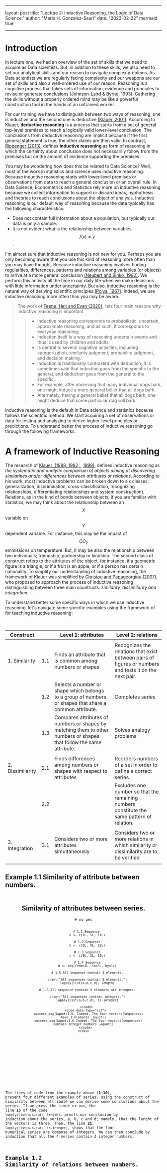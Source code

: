 ﻿---

layout: post
title: "Lecture 2: Inductive Reasoning, the Logic of Data Science."
author: "Mario H. Gonzalez-Sauri"
date: "2022-02-22"
mermaid: true

---

<!--  FORMAT: https://github.com/adam-p/markdown-here/wiki/Markdown-Cheatsheet -->

# Introduction

In lecture one, we had an overview of the set of skills that we need to acquire as Data scientists. But, in addition to these skills, we also need to set our analytical skills and our reason to navigate complex problems. As Data scientists we are regularly facing complexity and our weapons are our set of skills and also a well-ordered use of our reason. Reasoning is a cognitive process that takes sets of information, evidence and principles to revise or generate conclusions [(Johnson-Laird & Byrne, 1993)](https://www.sciencedirect.com/science/article/pii/S0959475206001198#bib10).  Gathering the skills without a properly ordered mind may be like a powerful construction tool in the hands of an untrained worker.

For our training we have to distinguish between two ways of reasoning, one is inductive and the second one is deductive [(Klauer, 2001)](https://www.sciencedirect.com/science/article/pii/S0959475206001198#bib14). According to Klauer, **deductive reasoning** is a process that starts from a set of general top-level premises to reach a logically valid lower-level conclusion. The conclusions from deductive reasoning are implicit because if the first general statement is true, the other claims are then valid. In contrast, [Rippenger (2013)](https://books.google.nl/books/about/Introduction_to_the_Science_of_Mental_He.html?id=VNThnAEACAAJ&redir_esc=y), defines **inductive reasoning** as form of reasoning in which the certainty about conclusion does not necessarilly follow from the premises but on the amount of evidence supporting the premises. 

You may be wondering how does this be related to Data Science? Well, most of the work in statistics and science uses inductive reasoning. Because inductive reasoning starts with lower-level premises or observations from data to reach a general conclusion or an overall rule. In Data Science, Econometrics and Statistics rely more on inductive reasoning because we collect information to support or discard ideas, hyphothesis and theories to reach conclusions about the object of analysis. Inductive reasoning is our default way of reasoning because the data typically has the following characteristics:

- Does not contain full information about a population, but typically our data is only a sample.
- It is not evident what is the relationship between variables $$f(x)=y$$.


I'm almost sure that inductive reasoning is not new for you. Perhaps you are only becoming aware that you use this kind of reasoning more often than you may have thought. Because inductive reasoning involves finding regularities, differences, patterns and relations among variables (or objects) to arrive at a more general conclusion [(Neubert and Binko, 1992)](https://www.sciencedirect.com/science/article/pii/S0959475206001198#bib21). We perform this activity all the time in our daily life when we make decisions with little information under uncertainty. But also, inductive reasoning is the natural way of deriving scientific principles [(Polya, 1967)](https://www.sciencedirect.com/science/article/pii/S0959475206001198#bib23). Indeed, we use inductive reasoning more often than you may be aware. 

> The work of [Feene, Heit and Evan (2020)](https://www.cambridge.org/nl/academic/subjects/psychology/cognition/inductive-reasoning-experimental-developmental-and-computational-approaches?format=PB&isbn=9780521672443), lists four main reasons why inductive reasoning is important.
> > - Inductive reasoning corresponds to probabilistic, uncertain, approximate reasoning, and as such, it corresponds to everyday reasoning;
> > - Induction itself is a way of reasoning uncertain events and thus is used by children and adults; 
> > - Is central to several cognitive activities, including categorization, similarity judgment, probability judgment, and decision making.
> > - Induction is traditionally contrasted with deduction; It is sometimes said that induction goes from the specific to the general, and deduction goes from the general to the specific.
> > - For example, after observing that many individual dogs bark, one might induce a more general belief that all dogs bark.
> > -  Alternately, having a general belief that all dogs bark, one might deduce that some particular dog will bark.



Inductive reasoning is the default in Data science and statistics because follows the scientific method. We start acquiring a set of observations or data for testing and analyzing to derive higher-level principles or predictions. To understand better the process of inductive reasoning go through the following frameworks.


# A framework of Inductive Reasoning

The research of [Klauer, (1988, ](https://dialnet.unirioja.es/servlet/articulo?codigo=5171693) [1992, ](https://www.tandfonline.com/doi/abs/10.1080/0937445920030205), [1999)](http://publicatio.bibl.u-szeged.hu/11927/1/CsBeno_Teaching_1999.pdf#page=132), defines inductive reasoning as *the systematic and analytic comparison of objects aiming at discovering similarities and/or differences between attributes or relations*. According to his work, most inductive problems can be broken down to six classes: generalization, discrimination, cross-classification, recognizing relationships, differentiating relationships and system construction). Relations, as in the kind of bonds between objects, if you are familiar with statistics, we may think about the relationship between an $$X$$ variable on $$Y$$ dependent variable. For instance, this may be the impact of $$CO_2$$ emmissions on temperature. But, it may be also the relationship between two individuals; friendship, partnership or kindship. The second class of construct refers to the attritutes of the object, for instance, if a geometric figure is a triangle, or if a fruit is an apple, or if a person has certain nationality. To simplify our understanding of inductive reasoning, the framework of Klauer was simplified by [Christou and Papageorgiou (2007)](https://www.sciencedirect.com/science/article/pii/S0959475206001198), who proposed to approach the process of inductive reasoning distinguishing between three main countructs: *similarity, dissimilarity and integration*.






To understand better some specific ways in which we use inductive reasoning, let's navigate some specific examples using the framework of  for teaching inductive reasoning:

<br>

| Construct        |     | Level 1: attributes                                                                                                  | Level 2: relations                                                                                     |
|------------------|-----|----------------------------------------------------------------------------------------------------------------------|--------------------------------------------------------------------------------------------------------|
|                  |     |                                                                                                                      |                                                                                                        |
| 1. Similarity    | 1.1 | Finds an attribute that is common among numbers or shapes.                                                           | Recognizes the relations that exist between pairs of figures or numbers and tests it on the next pair. |
|                  | 1.2 | Selects a number or shape which belongs to a group of numbers or shapes that share a common attribute.               | Completes series                                                                                       |
|                  | 1.3 | Compares attributes of numbers or shapes by matching them to other numbers or shapes that follow the same attribute. | Solves analogy problems                                                                                |
|                  |     |                                                                                                                      |                                                                                                        |
| 2. Dissimilarity | 2.1 | Finds differences among numbers or shapes with respect to attributes                                                 | Reorders numbers of a set in order to define a correct series.                                         |
|                  | 2.2 |                                                                                                                      | Excludes one number so that the remaining numbers constitute the same pattern of relation.             |
|                  |     |                                                                                                                      |                                                                                                        |
| 3. Integration   | 3.1 | Considers two or more attributes simultaneously                                                                      | Considers two or more relations in which similarity or dissimilarity are to be verified                |
|                  |     |                                                                                                                      |                                                                                                        |



## Example 1.1 Similarity of attribute between numbers.



<!--  The code was taken from: view-source:https://cdn.datacamp.com/dcl-react/standalone-example.html -->

<html>
    <center>
      <head>
  <meta charset="utf-8" />
  <title>DataCamp Light | Standalone example</title>
  <link rel='shortcut icon' type='image/x-icon' href='https://www.datacamp.com/assets/favicon.ico'/>
  <style>
    .exercise {
      margin: 50px;
    }
  </style>

<script async src="https://cdn.datacamp.com/dcl-react.js.gz"></script>
<script async src='/cdn-cgi/bm/cv/669835187/api.js'></script></head>
<body>
<div class="exercise">
    <div class="title">
      <h2>Similarity of attributes between series.</h2>
    </div>
    <div data-datacamp-exercise data-lang="r" data-height="350">
      <code data-type="pre-exercise-code"># no pec</code>
      <code data-type="sample-code">
        
        # 1.1 Sequence 
        a <- c(1L, 5L, 11L)

        # 1.2 Sequence
        b <- c(8L, 9L, 12L)

        # 1.3 Sequence
        c <- c(9L, 3L, 12L)

        # 1.4 Sequence
        d <- seq(from=1L, to=3L, by=1L)

        # 1.5 All sequence contain 3 elements.

        print("All sequences contain 3 elements.")
        lapply(list(a,b,c,d), length)

        # 1.6 All sequence contain 3 elements are integers.

        print("All sequences contain integers.")
        lapply(list(a,b,c,d), is.integer)
 
       </code>
      <code data-type="sct">
         success_msg(&quot;1.5. Indeed, The four vectors(sequences) have 3 elements .&quot;)
         success_msg(&quot;1.6 Indeed, The four vectors(sequences) contain integer numbers .&quot;)
      </code>
    </div>
  </div>
<script type="text/javascript">(function(){window['__CF$cv$params']={r:'60c84adf8f0efa94',m:'6264a6c7b7098b4664f0029861e33345e755ecfb-1609798256-1800-AZ5SiMx9+8i1DUaATF29pUU2DgD2hGBahMTLzCp0u9zdneaWsgKHvJYIb63Nx6Kzrq22t/E1NgZ80qHhsGzmOUnf6ustaizE64ZpsRpRyOr+rEzbRTMYNIUp1ONMTGQCO+iTTwZJ9vTD6t2y4viZZeePccInWm+gDseSQ66FC7lD',s:[0x2d0011f590,0x51d56ce6c4],}})();</script></body>
   </center>
</html>

The lines of code from the example above (**1-10**), present four different examples of series. Using the construct of similarity between attribute we can derive some conclusions about the series. If we press the `Submit` or `Run`, the line **16** of the code `lapply(list(a,b,c,d), length)`, proofs our conclusion by induction about the series, a, b, c and d; namely, that the lenght of the vectors is three. Then, the line **21**, `lapply(list(a,b,c,d), is.integer)`, shows that the four numerical series are compose of integers. We can then conclude by induction that all the 4 series contain 3 integer numbers.



## Example 1.2 Similarity of relations between numbers.



<!--  The code was taken from: view-source:https://cdn.datacamp.com/dcl-react/standalone-example.html -->

<html>
    <center>
      <head>
  <meta charset="utf-8" />
  <title>DataCamp Light | Standalone example</title>
  <link rel='shortcut icon' type='image/x-icon' href='https://www.datacamp.com/assets/favicon.ico'/>
  <style>
    .exercise {
      margin: 50px;
    }
  </style>

<script async src="https://cdn.datacamp.com/dcl-react.js.gz"></script>
<script async src='/cdn-cgi/bm/cv/669835187/api.js'></script></head>
<body>
<div class="exercise">
    <div class="title">
      <h2>Similarity of attributes between series.</h2>
    </div>
    <div data-datacamp-exercise data-lang="r" data-height="350">
      <code data-type="pre-exercise-code"># no pec</code>
      <code data-type="sample-code">
        
       # 1.1 Sequence 
        a <- c(0L, 1L)

        # 1.2 Sequence
        b <- c(a, sum(a))
        b

        # 1.3 Sequence
        c <- c(b, sum(b))
        c

        # 1.4 Write the corresponding number in the series.
        d <- c(c, ) 

       </code>
        <code data-type="solution">
        
      # 1.1 Sequence 
        a <- c(0L, 1L)

        # 1.2 Sequence
        b <- c(a, sum(a))
        b

        # 1.3 Sequence
        c <- c(b, sum(b))
        c

        # 1.4 Write the corresponding number in the series.
        d <- c(c, 5) 

      </code>
      <code data-type="sct">
         test_output_contains(&quot;6&quot;, incorrect_msg = &quot;The last number of the series is `2 + 3`.&quot;)
         success_msg(&quot;1.6 Indeed, The serie is a Fibonacci sequence.&quot;)
      </code>
    </div>
  </div>
<script type="text/javascript">(function(){window['__CF$cv$params']={r:'60c84adf8f0efa94',m:'6264a6c7b7098b4664f0029861e33345e755ecfb-1609798256-1800-AZ5SiMx9+8i1DUaATF29pUU2DgD2hGBahMTLzCp0u9zdneaWsgKHvJYIb63Nx6Kzrq22t/E1NgZ80qHhsGzmOUnf6ustaizE64ZpsRpRyOr+rEzbRTMYNIUp1ONMTGQCO+iTTwZJ9vTD6t2y4viZZeePccInWm+gDseSQ66FC7lD',s:[0x2d0011f590,0x51d56ce6c4],}})();</script></body>
   </center>
</html>

For this second example, we use the similarity of relations between the numerical series. The lines (**1-2**), show the numerical series of `a` containing `0` and `1`. Interestingly, the line **5**, shows that the series `b`, contains the elements of `a` plus the summation of themselves.

Then the line **9**, is a series composed again by the elements of `b`. Ok, let us inspect the series more closely to derive the answer of the last element of the series on line **13**.

<center>
<br>
$$a=[0, 1]$$
<br>
$$b=[0, 1, 2]$$
<br>
$$c=[0, 1, 2, 3]$$
<br>
$$d=[0, 1, 2, 3, ?]$$
</center>

The sum of the last two elements of each series derives the last number of the new series. You guess right, by induction we can tell that these series are part of the [Fibonacci sequence](https://en.wikipedia.org/wiki/Fibonacci_number), and the solution of line 13 is **5**.


## 2.1 Differences: Compare attributes by matching circles of the same color.
![Difference in color attribute](https://github.com/Wario84/idsc_mgs/raw/master/assets/imgs/circles.svg?raw=true)

This example also uses induction, we observe firstly an array of circles. Then, we observe that they are spread diagonally, following a pattern of colors. Each line has a set of circles filled with the same color.



## 2.2 Excludes one figure so that the remaining ones constitute the same pattern of relationships.
![Difference of one element](https://github.com/Wario84/idsc_mgs/raw/master/assets/imgs/difference.svg?raw=true)

In the above example, we can tell that we have a similar diagonal array of geometric figures. But there is one element, that does not follow the pattern. Yes, the red circle on the top right is out of place, because is the only red circle in the picture. 


## 3.1 Considers two or more relations in which similarity or dissimilarity are to be verified.
![Is the relationship positive or negative?](https://github.com/Wario84/idsc_mgs/raw/master/assets/imgs/attitude_data.svg?raw=true)

Each square in the plot above shows the relationship between two variables. Similarly, we can elaborate by using our observation and inductive reasoning, that each column or a row assesses the relationship with one variable on all other variables. Moreover, when we inspect the squares horizontally the variable in the middle is placed in the vertical axis. Conversely, when we inspect the boxes vertically, the variable flips to the horizontal axis.
<!-- arrows : https://cloford.com/resources/charcodes/utf-8_arrows.htm -->
What is more important is what is the relation between each pair of variables. In each box, we observer a red line, that depicts a pattern. We observe, four sets of patterns. The first shows a positive relation between two variables, when the red line is 45 degrees <span style="color:red">&#8599;</span>. Converselly, a negative relation between two variables will be depicted by <span style="color:red">&#8600;</span>. No relation between two variables is depicted by an horizontal line  <span style="color:red">&#8594;</span>. A fourth pattern, is what is called, a non-linear patter, that looks similar to this arrow  <span style="color:red">&#8605;</span>.


# Inductive reasoning in Statistics

We should distinguish between inductive reasoning as a creative process of the mind, and inductive inference, a more rigid mathematical or statistical procedure [(Hassad, (2020)](https://www.iase-web.org/ojs/SERJ/article/view/133/41). This distinction is important, because, as Hassad, pointed out, even if Data Science and Machine learning methods use well-defined induction processes they do not reduce the need for human reasoning. In other words, they depend on the mind of the Data Scientist that will deploy and interpret these novel methodologies. A excelent example of a well-defined induction processes is statistical hypothesis testing. Hypothesis testing is a pillar of statistical inference and science because the outcome of the test asserts something about the relation between two or more variables. 

For instance, imagine you are estimating the effect of `education` $$x$$ , on `income` $$y$$. Assuming this relationship is linear, the univariate regression model will take the form of $$income = \beta* education + u$$. Here, the main interest for causal analysis is the inference of the effect $$\beta$$ of `education` on `income` via an hypothesis test. The most frequent hypothesis test that you can find in regression tables tests the `NULL` $$H_0: \beta=0$$ hypothesis agains the alternative $$H_a: \beta \neq 0$$. Obviosly, these are mutually exclusive statements; where rejecting the `NULL` implies that there is statatisticall significant relation between `education` on `income`. To shed some light on these difference, lets take the seminal paper by [Fisher, (1955)](https://www.jstor.org/stable/2983785), where he describes the use of inductive reasoning for inference in hypothesis testing, as follows:

> >
> The framing of the hypothesis in terms of which the data are to be interpreted. This hypothesis must fulfill several requirements: 
> (i) it must be in accordance with the facts of nature as so far known; 
> (ii) it must specify the frequency distribution of all observational facts included in the data, so that the data as a whole may be taken as a typical sample;
> (iii) it must incorporate as parameters all constants of nature which it is intended to estimate, in addition possibly to special, or ad hoc, parameters;
> (iv) it must not be contradicted, in any way judged relevant, by the data in hand. 

However, he distinguishes well, the use of inductive reasoning as a formal part and requisite of statistical inference, but he acknoledge the use of inductive reasoning as something that goes beyond the formal inductive procedure as follows:
>>
> It is by no means obvious that different persons should not put forward different successful hypotheses, among which the data can supply little or no discrimination. The 
> hypothesis is sometimes called a model, but I should suggest that the word model should only be used for aspects of the hypothesis between which the data cannot discriminate. 
> As an act of construction the hypothesis is not altogether impersonal, for the scientist's personal capacity for theorizing comes into it; moreover, the criteria by which it is approved require a certain honesty, or integrity, in their application.


# Inductive reasoning in databases and data mining.

To finalize this second lecture let's give an example of the use of inductive reasoning when we consult databases and perform queries. We perform queries on databases in our daily life when we Google terms or when searching in any sort of database. The work of [Kakemotom, 1996](https://link.springer.com/chapter/10.1007/978-1-4471-1486-4_18) put forward this examples that illustrate the use of inductive reasoning in databases:


a. Suppose you are searching from a database of computers. The information is arranged in a relational table that contains, the `model` of the computer, the `ram` memory and the `price`. You aim to distinguish (difference) computer models by price, and you use the following `SQL` query:

```
SELECT * FROM relation-name
WHERE PRICE> 1000;

```

The output of this query yield the following results:

| **MODEL**                   | **RAM** | **PRICE** |
|:---------------------------:|:-------:|:---------:|
|                             |         |           |
| Lenovo Chromebook S330      | 4 GB    | 205.00    |
| ASUS Laptop L510            | 4 GB    | 268.00    |
| ...                         | ...     | ...       |
| ASUS Vivobook L410          | 4 GB    | 350.00    |
|                             |         |           |
| Dell Inspiron 3000          | 8 GB    | 419.00    |
| ...                         | ...     | ...       |
| Laptop Acer Aspire 5        | 8 GB    | 499.00    |
|                             |         |           |
| Lenovo Flex 5               | 16 GB   | 600.00    |
| Acer Nitro 5 AN515-55-53E5  | 16 GB   | 785.00    |
| ...                         | ...     | ...       |
| HP Pavilion de 15.6       | 16 GB   | 779.00    |
| ...                         | ...     | ...       |


Using inductive reasoning, we can distinguish the differences between groups of laptops.

1. The common attribute of those examples are `MODEL`, `RAM`, `PRICE` .

2. We apply a similarity strategy to refine the results of the query. 

3. We observe that we have three groups of laptops:

    a.  when the $$200<$$`PRICE`$$<=350$$, the `RAM` memory is not more than `4 GB`. 

    b.  If the laptop has `8 GB` of `RAM` then the price range is between $$350<$$`PRICE`$$<=500$$.

    c.  But if the laptop has `16 GB` the price then is then higher than `PRICE`$$>600$$,

4. We conclude from the process of inductive reasoning that the`RAM` memory is an important determinant of the price.
